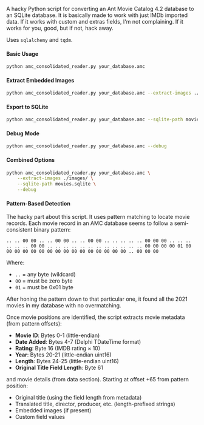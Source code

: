 A hacky Python script for converting an Ant Movie Catalog 4.2 database to an SQLite database.
It is basically made to work with just IMDb imported data. If it works with custom and extras fields, I'm not complaining. If it works for you, good, but if not, hack away.

Uses `sqlalchemy` and `tqdm`.

#### Basic Usage

```bash
python amc_consolidated_reader.py your_database.amc
```

#### Extract Embedded Images

```bash
python amc_consolidated_reader.py your_database.amc --extract-images ./images/
```

#### Export to SQLite

```bash
python amc_consolidated_reader.py your_database.amc --sqlite-path movies.sqlite
```

#### Debug Mode

```bash
python amc_consolidated_reader.py your_database.amc --debug
```

#### Combined Options

```bash
python amc_consolidated_reader.py your_database.amc \
    --extract-images ./images/ \
    --sqlite-path movies.sqlite \
    --debug
```

#### Pattern-Based Detection

The hacky part about this script. It uses pattern matching to locate movie records. Each movie record in an AMC database seems to follow a semi-consistent binary pattern:

```
.. .. 00 00 .. .. 00 00 .. .. 00 00 .. .. .. .. .. 00 00 00 .. .. .. .. .. .. 00 00 .. .. .. .. .. .. .. .. .. .. .. .. 00 00 00 00 01 00 00 00 00 00 00 00 00 00 00 00 00 00 00 00 00 .. 00 00 00
```

Where:
- `..` = any byte (wildcard)
- `00` = must be zero byte
- `01` = must be 0x01 byte

After honing the pattern down to that particular one, it found all the 2021 movies in my database with no overmatching.

Once movie positions are identified, the script extracts movie metadata (from pattern offsets):

- **Movie ID**: Bytes 0-1 (little-endian)
- **Date Added**: Bytes 4-7 (Delphi TDateTime format)
- **Rating**: Byte 16 (IMDB rating × 10)
- **Year**: Bytes 20-21 (little-endian uint16)
- **Length**: Bytes 24-25 (little-endian uint16)
- **Original Title Field Length**: Byte 61

and movie details (from data section). Starting at offset +65 from pattern position:
- Original title (using the field length from metadata)
- Translated title, director, producer, etc. (length-prefixed strings)
- Embedded images (if present)
- Custom field values
